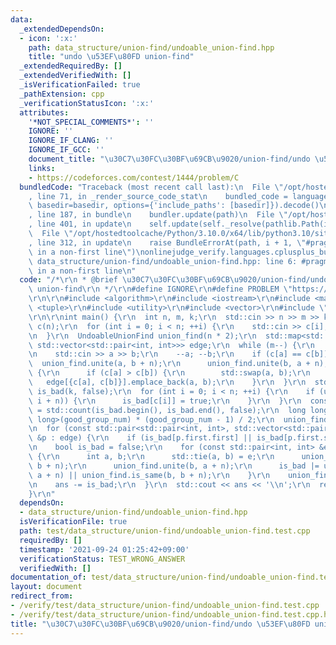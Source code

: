 ```yaml
---
data:
  _extendedDependsOn:
  - icon: ':x:'
    path: data_structure/union-find/undoable_union-find.hpp
    title: "undo \u53EF\u80FD union-find"
  _extendedRequiredBy: []
  _extendedVerifiedWith: []
  _isVerificationFailed: true
  _pathExtension: cpp
  _verificationStatusIcon: ':x:'
  attributes:
    '*NOT_SPECIAL_COMMENTS*': ''
    IGNORE: ''
    IGNORE_IF_CLANG: ''
    IGNORE_IF_GCC: ''
    document_title: "\u30C7\u30FC\u30BF\u69CB\u9020/union-find/undo \u53EF\u80FD union-find"
    links:
    - https://codeforces.com/contest/1444/problem/C
  bundledCode: "Traceback (most recent call last):\n  File \"/opt/hostedtoolcache/Python/3.10.0/x64/lib/python3.10/site-packages/onlinejudge_verify/documentation/build.py\"\
    , line 71, in _render_source_code_stat\n    bundled_code = language.bundle(stat.path,\
    \ basedir=basedir, options={'include_paths': [basedir]}).decode()\n  File \"/opt/hostedtoolcache/Python/3.10.0/x64/lib/python3.10/site-packages/onlinejudge_verify/languages/cplusplus.py\"\
    , line 187, in bundle\n    bundler.update(path)\n  File \"/opt/hostedtoolcache/Python/3.10.0/x64/lib/python3.10/site-packages/onlinejudge_verify/languages/cplusplus_bundle.py\"\
    , line 401, in update\n    self.update(self._resolve(pathlib.Path(included), included_from=path))\n\
    \  File \"/opt/hostedtoolcache/Python/3.10.0/x64/lib/python3.10/site-packages/onlinejudge_verify/languages/cplusplus_bundle.py\"\
    , line 312, in update\n    raise BundleErrorAt(path, i + 1, \"#pragma once found\
    \ in a non-first line\")\nonlinejudge_verify.languages.cplusplus_bundle.BundleErrorAt:\
    \ data_structure/union-find/undoable_union-find.hpp: line 6: #pragma once found\
    \ in a non-first line\n"
  code: "/*\r\n * @brief \u30C7\u30FC\u30BF\u69CB\u9020/union-find/undo \u53EF\u80FD\
    \ union-find\r\n */\r\n#define IGNORE\r\n#define PROBLEM \"https://codeforces.com/contest/1444/problem/C\"\
    \r\n\r\n#include <algorithm>\r\n#include <iostream>\r\n#include <map>\r\n#include\
    \ <tuple>\r\n#include <utility>\r\n#include <vector>\r\n#include \"../../../data_structure/union-find/undoable_union-find.hpp\"\
    \r\n\r\nint main() {\r\n  int n, m, k;\r\n  std::cin >> n >> m >> k;\r\n  std::vector<int>\
    \ c(n);\r\n  for (int i = 0; i < n; ++i) {\r\n    std::cin >> c[i];\r\n    --c[i];\r\
    \n  }\r\n  UndoableUnionFind union_find(n * 2);\r\n  std::map<std::pair<int, int>,\
    \ std::vector<std::pair<int, int>>> edge;\r\n  while (m--) {\r\n    int a, b;\r\
    \n    std::cin >> a >> b;\r\n    --a; --b;\r\n    if (c[a] == c[b]) {\r\n    \
    \  union_find.unite(a, b + n);\r\n      union_find.unite(b, a + n);\r\n    } else\
    \ {\r\n      if (c[a] > c[b]) {\r\n        std::swap(a, b);\r\n      }\r\n   \
    \   edge[{c[a], c[b]}].emplace_back(a, b);\r\n    }\r\n  }\r\n  std::vector<int>\
    \ is_bad(k, false);\r\n  for (int i = 0; i < n; ++i) {\r\n    if (union_find.is_same(i,\
    \ i + n)) {\r\n      is_bad[c[i]] = true;\r\n    }\r\n  }\r\n  const int good_group_num\
    \ = std::count(is_bad.begin(), is_bad.end(), false);\r\n  long long ans = static_cast<long\
    \ long>(good_group_num) * (good_group_num - 1) / 2;\r\n  union_find.snapshot();\r\
    \n  for (const std::pair<std::pair<int, int>, std::vector<std::pair<int, int>>>\
    \ &p : edge) {\r\n    if (is_bad[p.first.first] || is_bad[p.first.second]) continue;\r\
    \n    bool is_bad = false;\r\n    for (const std::pair<int, int> &e : p.second)\
    \ {\r\n      int a, b;\r\n      std::tie(a, b) = e;\r\n      union_find.unite(a,\
    \ b + n);\r\n      union_find.unite(b, a + n);\r\n      is_bad |= union_find.is_same(a,\
    \ a + n) || union_find.is_same(b, b + n);\r\n    }\r\n    union_find.rollback();\r\
    \n    ans -= is_bad;\r\n  }\r\n  std::cout << ans << '\\n';\r\n  return 0;\r\n\
    }\r\n"
  dependsOn:
  - data_structure/union-find/undoable_union-find.hpp
  isVerificationFile: true
  path: test/data_structure/union-find/undoable_union-find.test.cpp
  requiredBy: []
  timestamp: '2021-09-24 01:25:42+09:00'
  verificationStatus: TEST_WRONG_ANSWER
  verifiedWith: []
documentation_of: test/data_structure/union-find/undoable_union-find.test.cpp
layout: document
redirect_from:
- /verify/test/data_structure/union-find/undoable_union-find.test.cpp
- /verify/test/data_structure/union-find/undoable_union-find.test.cpp.html
title: "\u30C7\u30FC\u30BF\u69CB\u9020/union-find/undo \u53EF\u80FD union-find"
---
```

